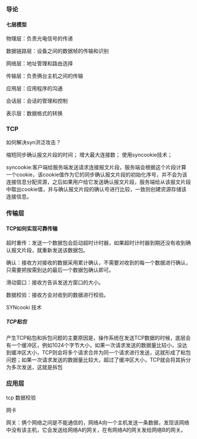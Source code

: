 ### 导论

#### 七层模型

物理层：负责光电信号的传递

数据链路层：设备之间的数据帧的传输和识别

网络层：地址管理和路由选择

传输层：负责俩台主机之间的传输

应用层：应用程序的沟通



会话层：会话的管理和控制

表示层：数据格式的转换







### TCP

如何解决syn洪泛攻击？

缩短同步确认报文片段的时间；
增大最大连接数；
使用syncookie技术；

syncookie:客户端给服务端发送请求连接报文片段，服务端会根据这个片段计算一个cookie，该cookie值作为它的同步确认报文片段的初始化序号，并不会为该连接信息分配资源，之后如果用户给它发送确认报文片段，服务端给从该报文片段中取出cookie值，并与确认报文片段的确认号进行比较，一致则创建资源存储该连接信息。



### 传输层

#### TCP如何实现可靠传输

超时重传：发送一个数据包会启动超时计时器，如果超时计时器到期还没有收到确认报文片段，就重新发送该数据包。

确认：接收方对接收的数据采用累计确认，不需要对收到的每一个数据进行确认，只需要把按需到达的最后一个数据包确认即可。

滑动窗口：接收方告诉发送方窗口的大小。

数据校验：接收方会对收到的数据进行校验。



SYNcooki 技术

##### TCP粘包

产生TCP粘包和拆包问题的主要原因是，操作系统在发送TCP数据的时候，底层会有一个缓冲区，例如1024个字节大小，如果一次请求发送的数据量比较小，没达到缓冲区大小，TCP则会将多个请求合并为同一个请求进行发送，这就形成了粘包问题；如果一次请求发送的数据量比较大，超过了缓冲区大小，TCP就会将其拆分为多次发送，这就是拆包





### 应用层







tcp 数据校验



网卡







网关：俩个网络之间是不能通信的，网络A向一个主机发送一条数据，发现该网络中没有该主机，它会发送给网络A的网关，在有网络A的网关发给网络B的网关。

